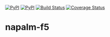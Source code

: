 [![PyPI](https://img.shields.io/pypi/v/napalm-f5.svg)](https://pypi.python.org/pypi/napalm-f5)
[![PyPI](https://img.shields.io/pypi/dm/napalm-f5.svg)](https://pypi.python.org/pypi/napalm-f5)
[![Build Status](https://travis-ci.org/napalm-automation/napalm-f5.svg?branch=master)](https://travis-ci.org/napalm-automation/napalm-f5)
[![Coverage Status](https://coveralls.io/repos/github/napalm-automation/napalm-napalm-f5/badge.svg?branch=master)](https://coveralls.io/github/napalm-automation/napalm-napalm-f5)


# napalm-f5
